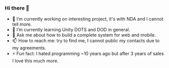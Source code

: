 ### Hi there 👋

- 🔭 I’m currently working on interesting project, it's with NDA and I cannot tell more.
- 🌱 I’m currently learning Unity DOTS and DOD in general.
- 💬 Ask me about how to build a complete system for web and mobile.
- 📫 How to reach me: try to find me, I cannot public my contacts due to my agreements.
- ⚡ Fun fact: I hated programming ~10 years ago but after 3 years of sales I love this much more.
